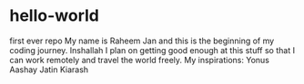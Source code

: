 # hello-world
first ever repo
My name is Raheem Jan and this is the beginning of my coding journey. Inshallah I plan on getting good enough at this stuff so that I can work remotely and travel the world freely. 
My inspirations: 
Yonus
Aashay
Jatin
Kiarash

